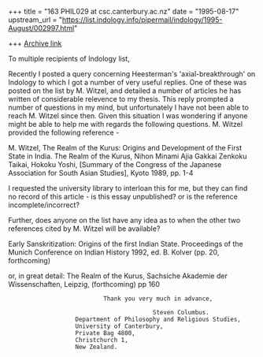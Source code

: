 +++
title = "163 PHIL029 at csc.canterbury.ac.nz"
date = "1995-08-17"
upstream_url = "https://list.indology.info/pipermail/indology/1995-August/002997.html"

+++
[Archive link](https://list.indology.info/pipermail/indology/1995-August/002997.html)

To multiple recipients of Indology list,

 Recently I posted a query concerning Heesterman's 'axial-breakthrough' 
on Indology to which I got a number of very useful replies. One of these 
was posted on the list by M. Witzel, and detailed a number of articles 
he has written of considerable relevence to my thesis. This reply 
prompted a number of questions in my mind, but unfortunately I have not 
been able to reach M. Witzel since then. Given this situation I was 
wondering if anyone might be able to help me with regards the following 
questions. M. Witzel provided the following reference -

M. Witzel, The Realm of the Kurus: Origins and Development of the First 
State in India. The Realm of the Kurus, Nihon Minami Ajia Gakkai Zenkoku 
Taikai, Hokoku Yoshi, [Summary  of the Congress of the Japanese 
Association for South Asian Studies], Kyoto 1989, pp. 1-4 

 I requested the university library to interloan this for me, but they 
can find no record of this article - is this essay unpublished? or is 
the reference incomplete/incorrect?

Further, does anyone on the list have any idea as to when the other two 
references cited by M. Witzel will be available?

Early Sanskritization: Origins of the first Indian State.
Proceedings of the Munich Conference on Indian History 1992, ed. B. 
Kolver 
(pp. 20, forthcoming)

or, in great detail:
The Realm of the Kurus, Sachsiche Akademie der Wissenschaften, Leipzig, 
(forthcoming) pp 160 

                               Thank you very much in advance,

                                             Steven Columbus.
                       Department of Philosophy and Religious Studies,
                       University of Canterbury,
                       Private Bag 4800,
                       Christchurch 1,
                       New Zealand.





